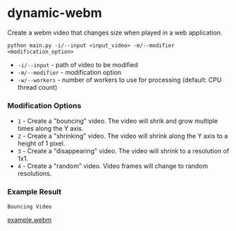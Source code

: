 # dynamic-webm

Create a webm video that changes size when played in a web application.

```
python main.py -i/--input <input_video> -m/--modifier <modification_option>
```

- `-i/--input` - path of video to be modified
- `-m/--modifier` - modification option
- `-w/--workers` - number of workers to use for processing (default: CPU thread count)

### Modification Options

- `1` - Create a "bouncing" video. The video will shrik and grow multiple times along the Y axis.
- `2` - Create a "shrinking" video. The video will shrink along the Y axis to a height of 1 pixel.
- `3` - Create a "disappearing" video. The video will shrink to a resolution of 1x1.
- `4` - Create a "random" video. Video frames will change to random resolutions.

### Example Result

`Bouncing Video`


[example.webm](https://user-images.githubusercontent.com/45544056/182500464-c14adb3d-9396-4821-b89a-558e1dbdeca7.webm)
